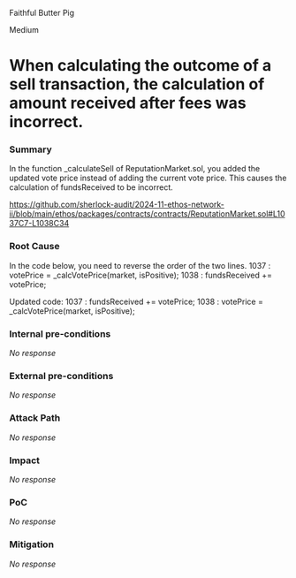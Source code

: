 Faithful Butter Pig

Medium

# When calculating the outcome of a sell transaction, the calculation of amount received after fees was incorrect.

### Summary

In the function _calculateSell of ReputationMarket.sol, you added the updated vote price instead of adding the current vote price. This causes the calculation of fundsReceived to be incorrect.

https://github.com/sherlock-audit/2024-11-ethos-network-ii/blob/main/ethos/packages/contracts/contracts/ReputationMarket.sol#L1037C7-L1038C34

### Root Cause

In the code below, you need to reverse the order of the two lines.
1037 : votePrice = _calcVotePrice(market, isPositive);
1038 : fundsReceived += votePrice;

Updated code:
1037 : fundsReceived += votePrice;
1038 : votePrice = _calcVotePrice(market, isPositive);

### Internal pre-conditions

_No response_

### External pre-conditions

_No response_

### Attack Path

_No response_

### Impact

_No response_

### PoC

_No response_

### Mitigation

_No response_